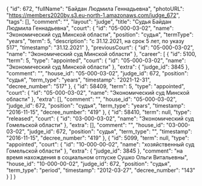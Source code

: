 {
    "id": 672,
    "fullName": "Байдан Людмила Геннадьевна",
    "photoURL": "https://members2020by.s3.eu-north-1.amazonaws.com/judge_672",
    "tags": [],
    "comment": "",
    "layout": "judge",
    "title": "Судья Байдан Людмила Геннадьевна",
    "court": {
        "id": "05-000-03-02",
        "name": "Экономический суд Минской области",
        "position": "судья",
        "termType": "years",
        "term": 5,
        "description": "c 31.12.2021, на срок 5 лет, по указу 517",
        "timestamp": "31.12.2021"
    },
    "previousCourt": {
        "id": "05-000-03-02",
        "name": "Экономический суд Минской области"
    },
    "career": [
        {
            "id": 5100,
            "term": 5,
            "type": "appointed",
            "court": {
                "id": "05-000-03-02",
                "name": "Экономический суд Минской области"
            },
            "extra": {
                "judge_id": 3845
            },
            "comment": "",
            "house_id": "05-000-03-02",
            "judge_id": 672,
            "position": "судья",
            "term_type": "years",
            "timestamp": "2021-12-31",
            "decree_number": "517"
        },
        {
            "id": 58409,
            "term": 5,
            "type": "appointed",
            "court": {
                "id": "05-000-03-02",
                "name": "Экономический суд Минской области"
            },
            "extra": [],
            "comment": "",
            "house_id": "05-000-03-02",
            "judge_id": 672,
            "position": "судья",
            "term_type": "years",
            "timestamp": "2016-11-15",
            "decree_number": "419"
        },
        {
            "id": 58410,
            "term": null,
            "type": "released",
            "court": {
                "id": "03-000-03-02",
                "name": "Экономический суд Гомельской области"
            },
            "extra": [],
            "comment": "",
            "house_id": "03-000-03-02",
            "judge_id": 672,
            "position": "судья",
            "term_type": "",
            "timestamp": "2016-11-15",
            "decree_number": "419"
        },
        {
            "id": 5099,
            "term": null,
            "type": "appointed",
            "court": {
                "id": "10-000-00-02",
                "name": "хозяйственный суд Гомельской области"
            },
            "extra": {
                "judge_id": 3845
            },
            "comment": "на время нахождения в социальном отпуске Сушко Ольги Витальевны",
            "house_id": "10-000-00-02",
            "judge_id": 672,
            "position": "судья",
            "term_type": "period",
            "timestamp": "2012-03-27",
            "decree_number": "143"
        }
    ]
}